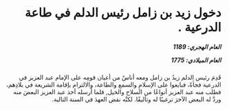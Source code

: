 <h1 dir="rtl">دخول زيد بن زامل رئيس الدلم في طاعة الدرعية  .</h1>

<h5 dir="rtl">العام الهجري:  1189

العام الميلادي: 1775

</h5>

<p dir="rtl">قَدِمَ رئيس الدلم زيدُ بن زامل ومعه أناسٌ من أعيان قومِه على الإمام عبد العزيز في الدرعية فجأةً، فبايعوا على الإسلامِ والسمع والطاعة، والالتزام بإقامة الشريعة في بلادِهم، فطلب منه عبد العزيز أنواعًا من السلاح والخيل, فلما أرسله أخذ عبد العزيز البعضَ منه وردَّ له البعض الآخرَ ترغيبًا له وتأليفًا. لكنَّه نقض العهدَ في السنة التالية.</p></br>
